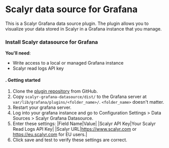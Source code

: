 # Scalyr data source for Grafana

This is a Scalyr Grafana data source plugin.
The plugin allows you to visualize your data stored in Scalyr in a Grafana instance that you manage.

### Install Scalyr datasource for Grafana

**You'll need**:
* Write access to a local or managed Grafana instance
* Scalyr read logs API key

#### . Getting started

1. Clone the [plugin repository](https://github.com/scalyr/scalyr-grafana-datasource) from GitHub.
2. Copy `scalyr-grafana-datasource/dist/` to the Grafana server at `var/lib/grafana/plugins/<folder_name>/`. `<folder_name>` doesn't matter.
3. Restart your grafana server.
4. Log into your grafana instance and go to Configuration Settings > Data Sources > Scalyr Grafana Datasource.
5. Enter these settings:
|Field Name|Value|
|Scalyr API Key|Your Scalyr Read Logs API Key|
|Scalyr URL|https://www.scalyr.com or https://eu.scalyr.com for EU users.|
6. Click save and test to verify these settings are correct.
